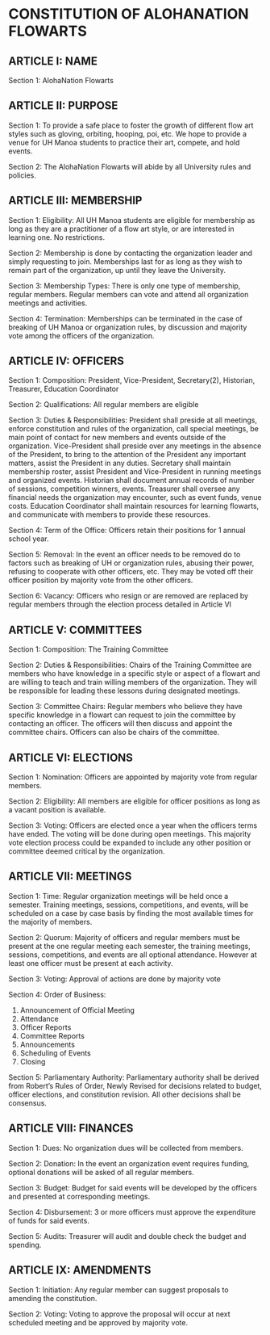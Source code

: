 # CONSTITUTION OF ALOHANATION FLOWARTS 
 
## ARTICLE I: NAME 
Section 1: AlohaNation Flowarts 
 
## ARTICLE II: PURPOSE 
Section 1:  To provide a safe place to foster the growth of different flow art styles such as gloving, orbiting, hooping, poi, etc.  We hope to provide a venue for UH Manoa students to practice their art, compete, and hold events. 

Section 2:  The AlohaNation Flowarts will abide by all University rules and policies. 
 
## ARTICLE III: MEMBERSHIP 
Section 1:  Eligibility: All UH Manoa students are eligible for membership as long as they are a practitioner of a flow art style, or are interested in learning one.  No restrictions. 

Section 2:  Membership is done by contacting the organization leader and simply requesting to join.  Memberships last for as long as they wish to remain part of the organization, up until they leave the University. 

Section 3:  Membership Types: There is only one type of membership, regular members.  Regular members can vote and attend all organization meetings and activities. 

Section 4:  Termination: Memberships can be terminated in the case of breaking of UH Manoa or organization rules, by discussion and majority vote among the officers of the organization. 
 
## ARTICLE IV: OFFICERS 
Section 1:  Composition: President, Vice-President, Secretary(2), Historian, Treasurer, Education Coordinator 

Section 2:  Qualifications: All regular members are eligible 

Section 3:  Duties & Responsibilities: 
 President shall preside at all meetings, enforce constitution and rules of the organization, call special meetings, be main point of contact for new members and events outside of the organization. 
 Vice-President shall preside over any meetings in the absence of the President, to bring to the attention of the President any important matters, assist the President in any duties. 
 Secretary shall maintain membership roster, assist President and Vice-President in running meetings and organized events. 
 Historian shall document annual records of number of sessions, competition winners, events. 
 Treasurer shall oversee any financial needs the organization may encounter, such as event funds, venue costs. 
 Education Coordinator shall maintain resources for learning flowarts, and communicate with members to provide these resources. 

Section 4:  Term of the Office: Officers retain their positions for 1 annual school year. 

Section 5:  Removal: In the event an officer needs to be removed do to factors such as breaking of UH or organization rules, abusing their power, refusing to cooperate with other officers, etc.  They may be voted off their officer position by majority vote from the other officers. 

Section 6:  Vacancy: Officers who resign or are removed are replaced by regular members through the election process detailed in Article VI 
 
## ARTICLE V: COMMITTEES 
Section 1:  Composition: The Training Committee 

Section 2:  Duties & Responsibilities: Chairs of the Training Committee are members who have knowledge in a specific style or aspect of a flowart and are willing to teach and train willing members of the organization.  They will be responsible for leading these lessons during designated meetings. 

Section 3:  Committee Chairs: Regular members who believe they have specific knowledge in a flowart can request to join the committee by contacting an officer.  The officers will then discuss and appoint the committee chairs.  Officers can also be chairs of the committee. 
 
## ARTICLE VI: ELECTIONS 
Section 1:  Nomination: Officers are appointed by majority vote from regular members. 

Section 2:  Eligibility: All members are eligible for officer positions as long as a vacant position is available. 

Section 3:  Voting: Officers are elected once a year when the officers terms have ended.  The voting will be done during open meetings. 
This majority vote election process could be expanded to include any other position or committee deemed critical by the organization. 
 
## ARTICLE VII: MEETINGS 
Section 1:  Time: Regular organization meetings will be held once a semester.  Training meetings, sessions, competitions, and events, will be scheduled on a case by case basis by finding the most available times for the majority of members. 

Section 2:  Quorum: Majority of officers and regular members must be present at the one regular meeting each semester, the training meetings, sessions, competitions, and events are all optional attendance.  However at least one officer must be present at each activity. 

Section 3:  Voting: Approval of actions are done by majority vote 

Section 4:  Order of Business: 
1) Announcement of Official Meeting  
2) Attendance  
3) Officer Reports  
4) Committee Reports  
5) Announcements  
6) Scheduling of Events  
7) Closing 

Section 5:  Parliamentary Authority: Parliamentary authority shall be derived from Robert’s Rules of Order, Newly Revised for decisions related to budget, officer elections, and constitution revision. All other decisions shall be consensus. 
 
## ARTICLE VIII: FINANCES 
Section 1:  Dues: No organization dues will be collected from members. 

Section 2:  Donation: In the event an organization event requires funding, optional donations will be asked of all regular members. 

Section 3:  Budget: Budget for said events will be developed by the officers and presented at corresponding meetings. 

Section 4:  Disbursement: 3 or more officers must approve the expenditure of funds for said events. 

Section 5:  Audits: Treasurer will audit and double check the budget and spending. 
 
## ARTICLE IX: AMENDMENTS 
Section 1:  Initiation: Any regular member can suggest proposals to amending the constitution. 

Section 2:  Voting: Voting to approve the proposal will occur at next scheduled meeting and be approved by majority vote. 
